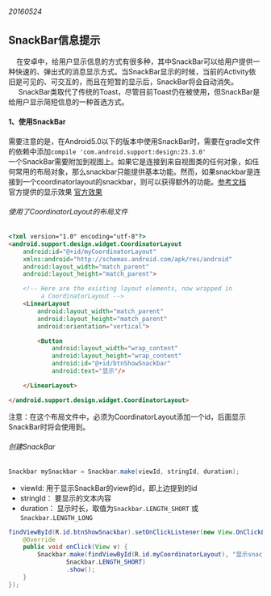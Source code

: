 ###### 20160524   

## SnackBar信息提示    
&nbsp;&nbsp;&nbsp;&nbsp;在安卓中，给用户显示信息的方式有很多种，其中SnackBar可以给用户提供一种快速的、弹出式的消息显示方式。当SnackBar显示的时候，当前的Activity依旧是可见的、可交互的，而且在短暂的显示后，SnackBar将会自动消失。  
&nbsp;&nbsp;&nbsp;&nbsp; SnackBar类取代了传统的Toast，尽管目前Toast仍在被使用，但SnackBar是给用户显示简短信息的一种首选方式。    

#### 1、使用SnackBar    
需要注意的是，在Android5.0以下的版本中使用SnackBar时，需要在gradle文件的依赖中添加` compile 'com.android.support:design:23.3.0' `   
一个SnackBar需要附加到视图上。如果它是连接到来自视图类的任何对象，如任何常用的布局对象，那么snackbar只能提供基本功能。然而，如果snackbar是连接到一个coordinatorlayout的snackbar，则可以获得额外的功能。<a href="https://developer.android.com/training/snackbar/showing.html" title="">参考文档</a>    
官方提供的显示效果     <a href="https://developer.android.com/images/training/snackbar/snackbar_button_move.mp4" title="">官方效果</a>    

###### 使用了CoordinatorLayout的布局文件    
```html   
<?xml version="1.0" encoding="utf-8"?>
<android.support.design.widget.CoordinatorLayout
    android:id="@+id/myCoordinatorLayout"
    xmlns:android="http://schemas.android.com/apk/res/android"
    android:layout_width="match_parent"
    android:layout_height="match_parent">

    <!-- Here are the existing layout elements, now wrapped in
         a CoordinatorLayout -->
    <LinearLayout
        android:layout_width="match_parent"
        android:layout_height="match_parent"
        android:orientation="vertical">

        <Button
            android:layout_width="wrap_content"
            android:layout_height="wrap_content"
            android:id="@+id/btnShowSnackbar"
            android:text="显示"/>

    </LinearLayout>

</android.support.design.widget.CoordinatorLayout>
```   
注意：在这个布局文件中，必须为CoordinatorLayout添加一个id，后面显示SnackBar时将会使用到。    

###### 创建SnackBar    
```java   
Snackbar mySnackbar = Snackbar.make(viewId, stringId, duration);   
```  
* viewId: 用于显示SnackBar的view的id，即上边提到的id    
* stringId： 要显示的文本内容     
* duration： 显示时长，取值为` Snackbar.LENGTH_SHORT ` 或 ` Snackbar.LENGTH_LONG `    

```java   
findViewById(R.id.btnShowSnackbar).setOnClickListener(new View.OnClickListener() {
    @Override
    public void onClick(View v) {
        Snackbar.make(findViewById(R.id.myCoordinatorLayout), "显示snackbar",
                Snackbar.LENGTH_SHORT)
                .show();
    }
});   
```   


